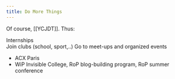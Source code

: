 ```yaml
---
title: Do More Things
---
```


Of course, [[YCJDT]]. Thus: 

Internships  
Join clubs (school, sport,..)
Go to meet-ups and organized events
- ACX Paris
- WiP Invisible College, RoP blog-building program, RoP summer conference 